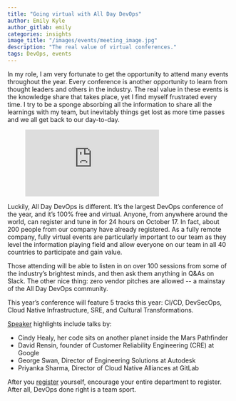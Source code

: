 ```yaml
---
title: "Going virtual with All Day DevOps"
author: Emily Kyle
author_gitlab: emily
categories: insights
image_title: "/images/events/meeting_image.jpg"
description: "The real value of virtual conferences."
tags: DevOps, events
---
```


In my role, I am very fortunate to get the opportunity to attend many events throughout the year. Every conference is another opportunity to learn from thought leaders and others in the industry. The real value in these events is the knowledge share that takes place, yet I find myself frustrated every time. I try to be a sponge absorbing all the information to share all the learnings with my team, but inevitably things get lost as more time passes and we all get back to our day-to-day.  

<figure class="video_container">
<iframe src="https://player.vimeo.com/video/290793305" frameborder="0" allowfullscreen="true"> </iframe>
</figure>

Luckily, All Day DevOps is different. It’s the largest DevOps conference of the year, and it’s 100% free and virtual. Anyone, from anywhere around the world, can register and tune in for 24 hours on October 17. In fact, about 200 people from our company have already registered. As a fully remote company, fully virtual events are particularly important to our team as they level the information playing field and allow everyone on our team in all 40 countries to participate and gain value.

Those attending will be able to listen in on over 100 sessions from some of the industry’s brightest minds, and then ask them anything in Q&As on Slack. The other nice thing: zero vendor pitches are allowed -- a mainstay of the All Day DevOps community.

This year’s conference will feature 5 tracks this year: CI/CD, DevSecOps, Cloud Native Infrastructure, SRE, and Cultural Transformations.

[Speaker](https://www.alldaydevops.com/addo-speakers) highlights include talks by:

* Cindy Healy, her code sits on another planet inside the Mars Pathfinder
* David Rensin, founder of Customer Reliability Engineering (CRE) at Google
* George Swan, Director of Engineering Solutions at Autodesk
* Priyanka Sharma, Director of Cloud Native Alliances at GitLab

After you [register](https://www.alldaydevops.com/register) yourself, encourage your entire department to register.  After all, DevOps done right is a team sport.
